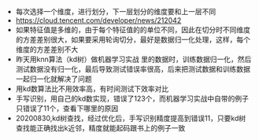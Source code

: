- 每次选择一个维度，进行划分，下一层划分的维度要和上一层不同
- https://cloud.tencent.com/developer/news/212042
- 如果特征值是多维的，由于每个特征值的的单位不同，因此在切分时不同维度的方差差别很大，如果要采用轮询切分，最好是数据归一化处理，这样，每个维度的方差差别不大
- 昨天用knn算法（kd树）做机器学习实战 里的数据时，训练数据归一化，然后测试数据没有归一化，最后导致测试错误率很高，后来把测试数据和训练数据一起归一化就解决了问题
- 用kd数算法比不用效率高，有时间测试下效率对比
- 手写识别，用自己的kd数实现，错误了123个，而机器学习实战中自带的例子只错误了11个，查看下哪里的原因
- 20200830,kd树查找，经过优化后，手写识别精度提高到错误11，只要kd树查找能正确找出k近邻，精度就能起码跟书上的例子一致